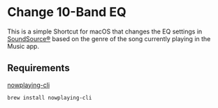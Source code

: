# Change 10-Band EQ

This is a simple Shortcut for macOS that changes the EQ settings in [SoundSource®](https://rogueamoeba.com/soundsource/) based on the genre of the song currently playing in the Music app.

## Requirements
[nowplaying-cli](https://github.com/kirtan-shah/nowplaying-cli)
```
brew install nowplaying-cli
```
